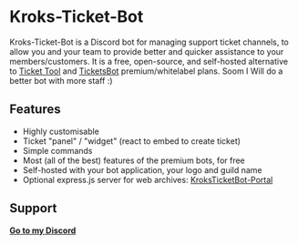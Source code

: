 # Kroks-Ticket-Bot

Kroks-Ticket-Bot is a Discord bot for managing support ticket channels, to allow you and your team to provide better and quicker assistance to your members/customers. It is a free, open-source, and self-hosted alternative to [Ticket Tool](https://tickettool.xyz/) and [TicketsBot](https://ticketsbot.net/) premium/whitelabel plans. Soom I Will do a better bot with more staff :)

## Features

- Highly customisable
- Ticket "panel" / "widget" (react to embed to create ticket)
- Simple commands
- Most (all of the best) features of the premium bots, for free
- Self-hosted with your bot application, your logo and guild name
- Optional express.js server for web archives: [KroksTicketBot-Portal](https://github.com/Kr0kss/ticket-bot/tree/main)

## Support

**[Go to my Discord](https://discord.gg/fVw9GNW)**
